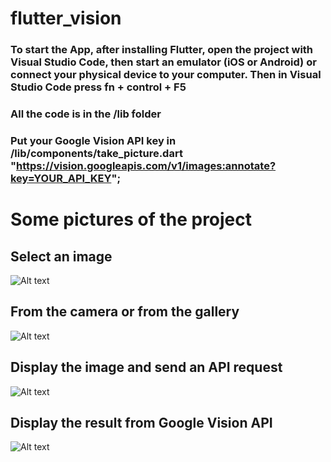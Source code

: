# flutter_vision

### To start the App, after installing Flutter, open the project with Visual Studio Code, then start an emulator (iOS or Android) or connect your physical device to your computer. Then in Visual Studio Code press fn + control + F5 

### All the code is in the /lib folder

### Put your Google Vision API key in /lib/components/take_picture.dart  "https://vision.googleapis.com/v1/images:annotate?key=YOUR_API_KEY";

# Some pictures of the project

## Select an image
![Alt text](/pic/1.jpg?raw=true "Select a picture")

## From the camera or from the gallery
![Alt text](/pic/2.jpg?raw=true "Select a picture")

## Display the image and send an API request
![Alt text](/pic/3.jpg?raw=true "Select a picture")

## Display the result from Google Vision API
![Alt text](/pic/4.jpg?raw=true "Select a picture")
